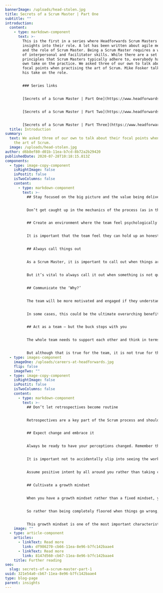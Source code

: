 ```yaml
---
bannerImage: /uploads/head-stolen.jpg
title: Secrets of a Scrum Master | Part One
subtitle: ""
introduction:
  content:
    - type: markdown-component
      text: >-
        This is the first in a series where Headforwards Scrum Masters reveal
        insights into their role. A lot has been written about agile methodology
        and the role of Scrum Master. Being a Scrum Master requires a wide range
        of interpersonal and facilitator skills. While there are a set of
        principles that Scrum Masters typically adhere to, everybody has their
        own take on the practice. We asked three of our own to talk about their
        focal points when practising the art of Scrum. Mike Fosker talks about
        his take on the role.


        ### Series links


        [Secrets of a Scrum Master | Part One](https://www.headforwards.com/insights/secrets-of-a-scrum-master-part-1/)


        [Secrets of a Scrum Master | Part Two](https://www.headforwards.com/insights/secrets-of-a-scrum-master-part-2/)


        [Secrets of a Scrum Master | Part Three](https://www.headforwards.com/insights/secrets-of-a-scrum-master-part-3/)
  title: Introduction
summary:
  text: We asked three of our own to talk about their focal points when practising
    the art of Scrum.
  image: /uploads/head-stolen.jpg
author: d6b8ef80-d01b-11ea-b7cd-8b72a2b29420
publishedDate: 2020-07-28T10:18:15.813Z
components:
  - type: image-copy-component
    isRightImage: false
    isPostit: false
    isTwoColumns: false
    content:
      - type: markdown-component
        text: >-
          ## Stay focused on the big picture and the value being delivered


          Don’t get caught up in the mechanics of the process (as in the Scrum Guide) and making sure that everything is done by the book. There is of course nothing wrong with the mechanics but it is too easy to get buried in them. The most important thing is to keep focused on the one overriding question – is this going to generate the value that the product owner originally had in mind? What the product owner wants is a solution to a problem. It is vital to keep thinking about that single question – will this solve the problem? Is it going to work?  Aim to get the feedback you need that confirms this will indeed deliver the value anticipated. The end value is all that really matters. Keep focused on the big picture. 


          ## Create an environment where the team feel psychologically safe


          It is important that the team feel they can hold up an honest mirror to themselves, warts and all. If a mistake has been made, it should be acknowledged and learnt from. But this should be done in a way that no individual is blamed or made to feel it was their fault. It is important that the team constantly looks at itself and can discuss where things may have gone wrong or could have gone better – but in a way that does not make anyone feel anxious or offended. It is human nature to bristle in a situation like this – so it is important to work on creating an environment where people can feel safe from blame and can explore any team weaknesses without anyone taking it personally. Foster an atmosphere of trust. This is what allows the team to grow and improve. Creating an environment of this kind is surprisingly hard to do and is one of the big challenges of the job. 


          ## Always call things out


          As a Scrum Master, it is important to call out when things are not going as well as they should. I am quite conflict-averse by nature and it can sometimes feel easier to overlook things or go with the flow. 


          But it’s vital to always call it out when something is not quite right or when you find the team is drifting off course. It’s important to point out for instance: ‘Look, we said we were not going to do this – and here we are doing it again!’. There should be a constant sense of critical self-appraisal. 


          ## Communicate the ‘Why?’


          The team will be more motivated and engaged if they understand why they are being asked to carry out any part of their work.  


          In some cases, this could be the ultimate overarching benefit that a particular project could bring to a community or an organisation.  In other cases, the ‘Why?’ may be more specific. But there is absolutely always a ‘Why?’ and the Scrum Master should always make sure the team understands it. 


          ## Act as a team – but the buck stops with you


          The whole team needs to support each other and think in terms of what the team achieves, rather than what any individual achieves. The team is responsible for its successes and its failures. If anyone makes a mistake, that should be seen as a team mistake rather than the fault of any one person.  


          But although that is true for the team, it is not true for the Scrum Master. When things are going well, it is down to the success of the team. When things are going badly, it is down to the Scrum Master. A Scrum Master needs to be able to be both part of the team and outside of it.
  - type: images-component
    imageOne: /uploads/careers-at-headforwards.jpg
    flip: false
    imageTwo: ""
  - type: image-copy-component
    isRightImage: false
    isPostit: false
    isTwoColumns: false
    content:
      - type: markdown-component
        text: >-
          ## Don’t let retrospectives become routine


          Retrospectives are a key part of the Scrum process and should be carried out regularly, with a broad focus on what has been achieved over the period, what went well, what did not go well and so on. But because they are regular, they can become something that is done by rote. With imagination and sensitivity, retrospectives can become powerful learning experiences and opportunities to create stronger team bonds. So, rather than focus only on rational questions such as ‘how did we do?’, reach deeper to an emotional level. Ask questions like ‘What gave you hope? What made you happy? What gave you a feeling of gratitude?’ 


          ## Expect change and embrace it


          Always be ready to have your perceptions changed. Remember the maxim, ‘Have strong opinions, weakly held.’ Let things go. 


          It is important not to accidentally slip into seeing the work as a series of milestones and ticking things off. Instead you must stay constantly open to the possibility of change. Do not ever have a fixed outlook. Change will happen and priorities will alter. If, say, you have been working on a project and putting your heart and soul into it, then the client’s priorities change – it can feel like a kick in the teeth and be really demotivating. But if you learn to embrace change, you will never take it personally and will take it in your stride. 


          Assume positive intent by all around you rather than taking change personally. Expect change to happen, rather than ever letting yourself be surprised by it. 


          ## Cultivate a growth mindset


          When you have a growth mindset rather than a fixed mindset, you recognise that your abilities and those of your team are constantly growing, improving and expanding. You will also be aware that any problems or challenges you face represent important opportunities for you to learn and to develop new skills and abilities. This is a vital trait for a Scrum Master. 


          So rather than being completely floored when things go wrong, you will find these obstacles a source of inspiration and an opportunity for you to show what you are made of. Instead of dwelling on the problem or beating yourself up, the overwhelming emotional response will be: ‘Great! Time  for us to create some clever new solutions.’  


          This growth mindset is one of the most important characteristics that you can help to nurture in your team. Seeing your team develop this attitude, to the point where they become really ambitious about taking on highly complex and tough projects, is one of the most rewarding aspects of the Scrum Master’s role.
    image: ""
  - type: article-component
    articles:
      - linkText: Read more
        link: df986270-cb66-11ea-8e96-b7fc142baae4
      - linkText: Read more
        link: 8147d560-cb67-11ea-8e96-b7fc142baae4
    title: Further reading
seo:
  slug: secrets-of-a-scrum-master-part-1
uuid: 321e54a0-cb67-11ea-8e96-b7fc142baae4
type: blog-page
parent: insights
---
```

